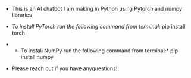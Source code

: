 - This is an AI chatbot I am making in Python using Pytorch and numpy libraries

- *To install PyTorch run the following command from terminal:*
    pip install torch

- * To install NumPy run the following command from terminal:*
    pip install numpy

- Please reach out if you have anyquestions!
